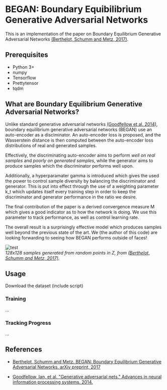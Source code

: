 # BEGAN: Boundary Equibilibrium Generative Adversarial Networks

This is an implementation of the paper on Boundary Equilibrium Generative Adversarial Networks [(Berthelot, Schumm and Metz, 2017)](#references).

## Prerequisites

* Python 3+
* numpy
* Tensorflow
* Prettytensor
* tqdm 

## What are Boundary Equilibrium Generative Adversarial Networks?

Unlike standard generative adversarial networks [(Goodfellow et al. 2014)](#references), boundary equilibrium generative adversarial networks (BEGAN) use an auto-encoder as a disciminator. An auto-encoder loss is proposed, and the Wasserstein distance is then computed between the auto-encoder loss distributions of real and generated samples.

Effectively, the discriminating auto-encoder aims to perform *well on real samples* and *poorly on generated samples*, while the generator aims to produce samples which the discriminator performs well upon.

Additionally, a hyperparamater gamma is introduced which gives the used the power to control sample diversity by balancing the discriminator and generator. This is put into effect through the use of a weighting parameter k_t which updates itself every training step in order to keep the discriminator and generator performance in the ratio we desire.

The final contribution of the paper is a derived convergence measure M which gives a good indicator as to how the network is doing. We use this parameter to track performance, as well as control learning rate.

The overall result is a surprisingly effective model which produces samples well beyond the previous state of the art. We (the author of this code) are looking forwarding to  seeing how BEGAN performs outside of faces!

![test](../master/readme/generated_from_Z.png)  
*128x128 samples generated from random points in Z, from [(Berthelot, Schumm and Metz, 2017)](#references).*
## Usage 

Download the dataset (include script)

### Training

...

### Tracking Progress

...



## References

* [Berthelot, Schumm and Metz. BEGAN: Boundary Equilibrium Generative Adversarial Networks. arXiv preprint, 2017](https://arxiv.org/abs/1703.10717)

* [Goodfellow, Ian, et al. "Generative adversarial nets." Advances in neural information processing systems. 2014.](http://papers.nips.cc/paper/5423-generative-adversarial-nets)
